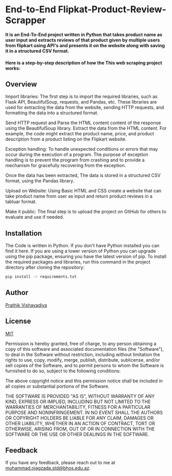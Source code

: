# End-to-End Flipkat-Product-Review-Scrapper

**It is an End-To-End project written in Python that takes product name as user input and extracts reviews of that product given by multiple users from flipkart using API's and presents it on the website along with saving it in a structured CSV format.** 

#### Here is a step-by-step description of how the This web scraping project works:

## Overview
Import libraries: The first step is to import the required libraries, such as Flask API, BeautifulSoup, requests, and Pandas, etc. These libraries are used for extracting the data from the website, sending HTTP requests, and formatting the data into a structured format.

Send HTTP request and Parse the HTML content content of the response using the BeautifulSoup library. Extract the data from the HTML content. For example, the code might extract the product name, price, and product description from a product listing on the Flipkart website.

Exception handling: To handle unexpected conditions or errors that may occur during the execution of a program. The purpose of exception handling is to prevent the program from crashing and to provide a mechanism for gracefully recovering from the exception.

Once the data has been extracted, The data is stored in a structured CSV format, using the Pandas library. 

Upload on Website: Using Basic HTML and CSS create a website that can take product name from user as input and return product reviews in a tabluar format.

Make it public: The final step is to upload the project on GitHub for others to evaluate and use if needed.

## Installation
The Code is written in Python. If you don't have Python installed you can find it here. If you are using a lower version of Python you can upgrade using the pip package, ensuring you have the latest version of pip. To install the required packages and libraries, run this command in the project directory after cloning the repository:
```bash
pip install -r requirements.txt
```

## Author

 [Prathik Vishavadiya](https://www.linkedin.com/in/curiouspratihk/)


## License

[MIT](https://choosealicense.com/licenses/mit/)

Permission is hereby granted, free of charge, to any person obtaining a copy of this software and associated documentation files (the "Software"), to deal in the Software without restriction, including without limitation the rights to use, copy, modify, merge, publish, distribute, sublicense, and/or sell copies of the Software, and to permit persons to whom the Software is furnished to do so, subject to the following conditions:

The above copyright notice and this permission notice shall be included in all copies or substantial portions of the Software.

THE SOFTWARE IS PROVIDED "AS IS", WITHOUT WARRANTY OF ANY KIND, EXPRESS OR IMPLIED, INCLUDING BUT NOT LIMITED TO THE WARRANTIES OF MERCHANTABILITY, FITNESS FOR A PARTICULAR PURPOSE AND NONINFRINGEMENT. IN NO EVENT SHALL THE AUTHORS OR COPYRIGHT HOLDERS BE LIABLE FOR ANY CLAIM, DAMAGES OR OTHER LIABILITY, WHETHER IN AN ACTION OF CONTRACT, TORT OR OTHERWISE, ARISING FROM, OUT OF OR IN CONNECTION WITH THE SOFTWARE OR THE USE OR OTHER DEALINGS IN THE SOFTWARE.
## Feedback

If you have any feedback, please reach out to me at muhammad.ojagzada.std@bhos.edu.az.



